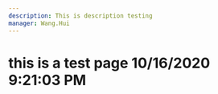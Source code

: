```yaml
---
description: This is description testing
manager: Wang.Hui
---
```

# this is a test page 10/16/2020 9:21:03 PM